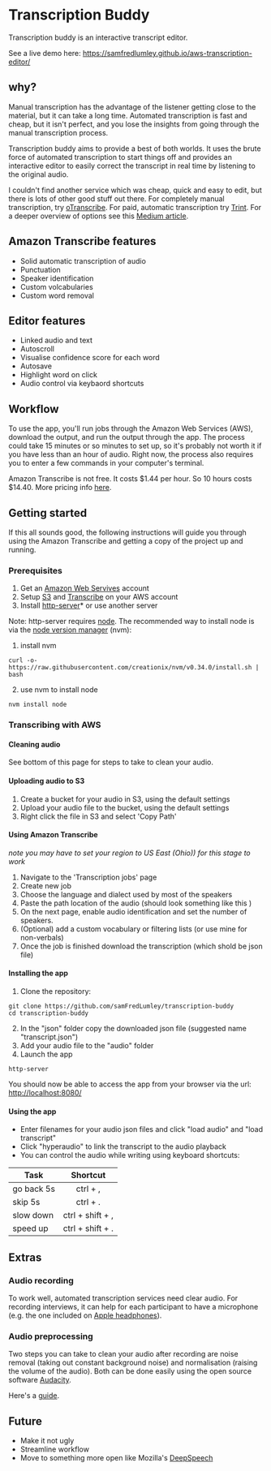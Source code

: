 # Transcription Buddy

Transcription buddy is an interactive transcript editor.

See a live demo here: https://samfredlumley.github.io/aws-transcription-editor/

## why?

Manual transcription has the advantage of the listener getting close to the material, but it can take a long time. Automated transcription is fast and cheap, but it isn't perfect, and you lose the insights from going through the manual transcription process.

Transcription buddy aims to provide a best of both worlds. It uses the brute force of automated transcription to start things off and provides an interactive editor to easily correct the transcript in real time by listening to the original audio. 

I couldn't find another service which was cheap, quick and easy to edit, but there is lots of other good stuff out there. For completely manual transcription, try [oTranscribe](https://otranscribe.com/). For paid, automatic transcription try [Trint](https://trint.com/). For a deeper overview of options see this [Medium article](https://medium.com/journalism-innovation/the-best-new-ways-to-transcribe-c4c342abf172).

## Amazon Transcribe features

*  Solid automatic transcription of audio
*  Punctuation
*  Speaker identification
*  Custom volcabularies 
*  Custom word removal

## Editor features

*  Linked audio and text
*  Autoscroll
*  Visualise confidence score for each word
*  Autosave
*  Highlight word on click 
*  Audio control via keybaord shortcuts

## Workflow

To use the app, you'll run jobs through the Amazon Web Services (AWS), download the output, and run the output through the app. The process could take 15 minutes or so minutes to set up, so it's probably not worth it if you have less than an hour of audio. Right now, the process also requires you to enter a few commands in your computer's terminal.

Amazon Transcribe is not free. It costs $1.44 per hour. So 10 hours costs $14.40. More pricing info [here](https://aws.amazon.com/transcribe/pricing/).

## Getting started

If this all sounds good, the following instructions will guide you through using the Amazon Transcribe and getting a copy of the project up and running.

### Prerequisites

1. Get an [Amazon Web Servives](https://aws.amazon.com/) account 
2. Setup [S3](https://aws.amazon.com/s3/) and [Transcribe](https://aws.amazon.com/transcribe/) on your AWS account
3. Install [http-server](https://www.npmjs.com/package/http-server)* or use another server

Note: http-server requires [node](https://nodejs.org/en/). The recommended way to install node is via the [node version manager](https://github.com/nvm-sh/nvm) (nvm):

1. install nvm

`curl -o- https://raw.githubusercontent.com/creationix/nvm/v0.34.0/install.sh | bash`

2. use nvm to install node

`nvm install node`

### Transcribing with AWS

#### Cleaning audio
See bottom of this page for steps to take to clean your audio.

#### Uploading audio to S3
1. Create a bucket for your audio in S3, using the default settings
2. Upload your audio file to the bucket, using the default settings
4. Right click the file in S3 and select 'Copy Path'

#### Using Amazon Transcribe
*note you may have to set your region to US East (Ohio)) for this stage to work*
1. Navigate to the 'Transcription jobs' page
2. Create new job
3. Choose the language and dialect used by most of the speakers
4. Paste the path location of the audio (should look something like this )
5. On the next page, enable audio identification and set the number of speakers.
6. (Optional) add a custom vocabulary or filtering lists (or use mine for non-verbals)
7. Once the job is finished download the transcription (which shold be json file)

#### Installing the app
1. Clone the repository:
```
git clone https://github.com/samFredLumley/transcription-buddy
cd transcription-buddy
```
2. In the "json" folder copy the downloaded json file (suggested name "transcript.json")
3. Add your audio file to the "audio" folder
3. Launch the app
```
http-server
```
You should now be able to access the app from your browser via the url: [http://localhost:8080/](http://localhost:8080/)

#### Using the app
* Enter filenames for your audio json files and click "load audio" and "load transcript"
* Click "hyperaudio" to link the transcript to the audio playback
* You can control the audio while writing using keyboard shortcuts:

| Task        | Shortcut           |
| ------------- |:-------------:|
| go back 5s      | ctrl + , |
| skip 5s     | ctrl + .      |
| slow down | ctrl + shift + ,      |
| speed up | ctrl + shift + .      |

## Extras

### Audio recording

To work well, automated transcription services need clear audio. For recording interviews, it can help for each participant to have a microphone (e.g. the one included on [Apple headphones](https://apple.stackexchange.com/questions/248404/where-is-the-mic-located-in-apple-earphones)).

### Audio preprocessing

Two steps you can take to clean your audio after recording are noise removal (taking out constant background noise) and normalisation (raising the volume of the audio). Both can be done easily using the open source software [Audacity](https://www.audacityteam.org/).

Here's a [guide](https://opensource.com/life/14/10/how-clean-digital-recordings-using-audacity).

## Future

*  Make it not ugly
*  Streamline workflow
*  Move to something more open like Mozilla's [DeepSpeech](https://github.com/mozilla/DeepSpeech)


